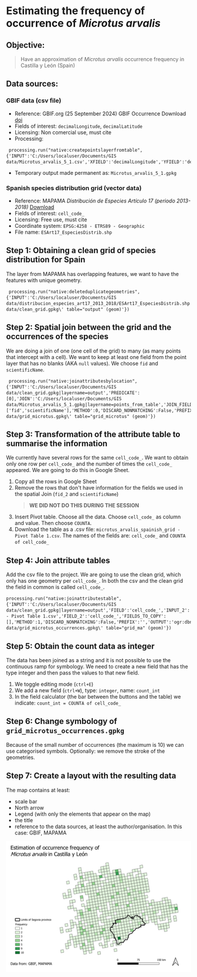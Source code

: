 # Estimating the frequency of occurrence of _Microtus arvalis_

## Objective: 
> Have an approximation of _Microtus arvalis_ occurrence frequency in Castilla y León (Spain)

## Data sources:
### GBIF data (csv file)
- Reference: GBIF.org (25 September 2024) GBIF Occurrence Download [doi](https://doi.org/10.15468/dl.q6m323)
- Fields of interest: `decimalLongitude`, `decimalLatitude`
- Licensing: Non comercial use, must cite
- Processing:
```
 processing.run("native:createpointslayerfromtable", {'INPUT':'C:/Users/localuser/Documents/GIS data/Microtus_arvalis_5_1.csv','XFIELD':'decimalLongitude','YFIELD':'decimalLatitude','ZFIELD':'','MFIELD':'','TARGET_CRS':QgsCoordinateReferenceSystem('EPSG:4326'),'OUTPUT':'TEMPORARY_OUTPUT'})
```
- Temporary output made permanent as: `Microtus_arvalis_5_1.gpkg`

### Spanish species distribution grid (vector data)
- Reference: MAPAMA _Distribución de Especies Artículo 17 (periodo 2013-2018)_ [Download](https://www.mapama.gob.es/app/descargas/descargafichero.aspx?f=distribucion_especies_art17_2013_2018.zip)
- Fields of interest: `cell_code_`
- Licensing: Free use, must cite
- Coordinate system: `EPSG:4258 - ETRS89 - Geographic`
- File name: `ESArt17_EspeciesDistrib.shp`

## Step 1: Obtaining a clean grid of species distribution for Spain
The layer from MAPAMA has overlapping features, we want to have the features with unique geometry. 
```
 processing.run("native:deleteduplicategeometries", {'INPUT':'C:/Users/localuser/Documents/GIS data/distribucion_especies_art17_2013_2018/ESArt17_EspeciesDistrib.shp','OUTPUT':'ogr:dbname=\'C:/Users/localuser/Documents/GIS data/clean_grid.gpkg\' table="output" (geom)'})
```

## Step 2: Spatial join between the grid and the occurrences of the species
We are doing a join of one (one cell of the grid) to many (as many points that intercept with a cell). We want to keep at least one field from the point layer that has no blanks (AKA `null` values). We choose `fid` and `scientificName`.

```
 processing.run("native:joinattributesbylocation", {'INPUT':'C:/Users/localuser/Documents/GIS data/clean_grid.gpkg|layername=output','PREDICATE':[0],'JOIN':'C:/Users/localuser/Documents/GIS data/Microtus_arvalis_5_1.gpkg|layername=points_from_table','JOIN_FIELDS':['fid','scientificName'],'METHOD':0,'DISCARD_NONMATCHING':False,'PREFIX':'','OUTPUT':'ogr:dbname=\'C:/Users/localuser/Documents/GIS data/grid_microtus.gpkg\' table="grid_microtus" (geom)'})
```

## Step 3: Transformation of the attribute table to summarise the information
We currently have several rows for the same `cell_code_`. We want to obtain only one row per `cell_code_` and the number of times the `cell_code_` appeared. We are going to do this in Google Sheet. 
1. Copy all the rows in Google Sheet
2. Remove the rows that don't have information for the fields we used in the spatial Join (`fid_2` and `scientificName`)
   > **WE DID NOT DO THIS DURING THE SESSION**
4. Insert Pivot table. Choose all the data. Choose `cell_code_` as column and value. Then choose `COUNTA`.
5. Download the table as a .csv file: `microtus_arvalis_spainish_grid - Pivot Table 1.csv`. The names of the fields are: `cell_code_` and `COUNTA of cell_code_`

## Step 4: Join attribute tables
Add the csv file to the project. We are going to use the clean grid, which only has one geometry per `cell_code_`. In both the csv and the clean grid the field in common is called `cell_code_`.
```
processing.run("native:joinattributestable", {'INPUT':'C:/Users/localuser/Documents/GIS data/clean_grid.gpkg|layername=output','FIELD':'cell_code_','INPUT_2':'C:/Users/localuser/Downloads/microtus_arvalis_spainish_grid - Pivot Table 1.csv','FIELD_2':'cell_code_','FIELDS_TO_COPY':[],'METHOD':1,'DISCARD_NONMATCHING':False,'PREFIX':'','OUTPUT':'ogr:dbname=\'C:/Users/localuser/Documents/GIS data/grid_microtus_occurrences.gpkg\' table="grid_ma" (geom)'})
```

## Step 5: Obtain the count data as integer
The data has been joined as a string and it is not possible to use the continuous ramp for symbology. We need to create a new field that has the type integer and then pass the values to that new field. 
1. We toggle editing mode (`ctrl+E`)
2. We add a new field (`ctrl+W`), type: `integer`, name: `count_int`
3. In the field calculator (the bar between the buttons and the table) we indicate: `count_int = COUNTA of cell_code_` 

## Step 6: Change symbology of `grid_microtus_occurrences.gpkg`
Because of the small number of occurrences (the maximum is 10) we can use categorised symbols. Optionally: we remove the stroke of the geometries.

## Step 7: Create a layout with the resulting data
The map contains at least:
- scale bar
- North arrow
- Legend (with only the elements that appear on the map)
- the title
- reference to the data sources, at least the author/organisation. In this case: GBIF, MAPAMA

![](microtus_frequency.png)
